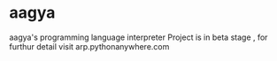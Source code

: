 # aagya
aagya's programming language interpreter
Project is in beta stage , for furthur detail visit arp.pythonanywhere.com

